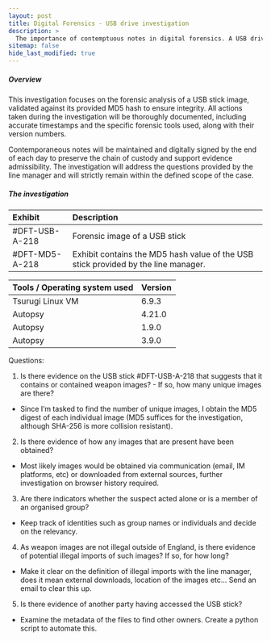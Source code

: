 ```yaml
---
layout: post
title: Digital Forensics - USB drive investigation
description: >
  The importance of contemptuous notes in digital forensics. A USB drive investigation answering questions from a Line Manager. 
sitemap: false
hide_last_modified: true
---
```


##### Overview
This investigation focuses on the forensic analysis of a USB stick image, validated against its provided MD5 hash to ensure integrity. All actions taken during the investigation will be thoroughly documented, including accurate timestamps and the specific forensic tools used, along with their version numbers.

Contemporaneous notes will be maintained and digitally signed by the end of each day to preserve the chain of custody and support evidence admissibility. The investigation will address the questions provided by the line manager and will strictly remain within the defined scope of the case.

##### The investigation

| Exhibit        | Description|
|:---------------|:-----------|
| #DFT-USB-A-218 |Forensic image of a USB stick |
| #DFT-MD5-A-218 |Exhibit contains the MD5 hash value of the USB stick provided by the line manager.|

| Tools / Operating system used | Version|
|:---------------|:-----------|
|Tsurugi Linux VM|6.9.3|
|Autopsy|4.21.0|
|Autopsy|1.9.0 |
|Autopsy|3.9.0 |

Questions: 
1.	Is there evidence on the USB stick #DFT-USB-A-218 that suggests that it contains or contained weapon images? - If so, how many unique images are there? 
-	Since I’m tasked to find the number of unique images, I obtain the MD5 digest of each individual image (MD5 suffices for the investigation, although SHA-256 is more collision resistant).
2.	Is there evidence of how any images that are present have been obtained? 
-	Most likely images would be obtained via communication (email, IM platforms, etc) or downloaded from external sources, further investigation on browser history required.
3.	Are there indicators whether the suspect acted alone or is a member of an organised group? 
-	Keep track of identities such as group names or individuals and decide on the relevancy. 

4.	As weapon images are not illegal outside of England, is there evidence of potential illegal imports of such images? If so, for how long? 
-	Make it clear on the definition of illegal imports with the line manager, does it mean external downloads, location of the images etc... Send an email to clear this up.
5.	Is there evidence of another party having accessed the USB stick?
-	Examine the metadata of the files to find other owners. Create a python script to automate this.
